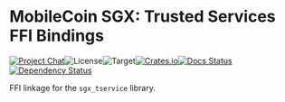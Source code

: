 # MobileCoin SGX: Trusted Services FFI Bindings

[![Project Chat][chat-image]][chat-link]<!--
-->![License][license-image]<!--
-->![Target][target-image]<!--
-->[![Crates.io][crate-image]][crate-link]<!--
-->[![Docs Status][docs-image]][docs-link]<!--
-->[![Dependency Status][deps-image]][deps-link]

FFI linkage for the `sgx_tservice` library.

[chat-image]: https://img.shields.io/discord/844353360348971068?style=flat-square
[chat-link]: https://mobilecoin.chat
[license-image]: https://img.shields.io/crates/l/mc-sgx-tservice-sys?style=flat-square
[target-image]: https://img.shields.io/badge/target-sgx-red?style=flat-square
[crate-image]: https://img.shields.io/crates/v/mc-sgx-tservice-sys.svg?style=flat-square
[crate-link]: https://crates.io/crates/mc-sgx-tservice-sys
[docs-image]: https://img.shields.io/docsrs/mc-sgx-tservice-sys?style=flat-square
[docs-link]: https://docs.rs/crate/mc-sgx-tservice-sys
[deps-image]: https://deps.rs/crate/mc-sgx-tservice-sys/0.6.0/status.svg?style=flat-square
[deps-link]: https://deps.rs/crate/mc-sgx-tservice-sys/0.6.0
